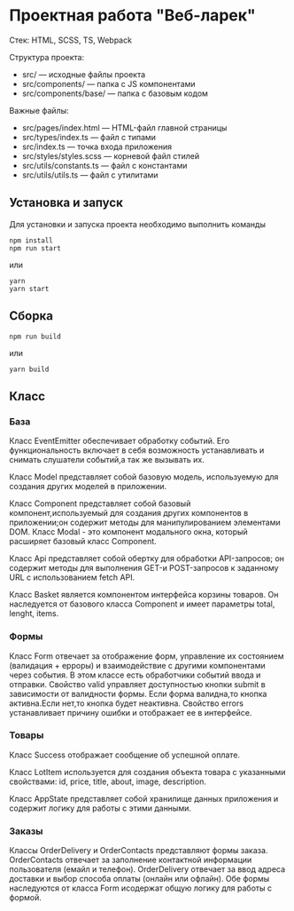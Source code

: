 # Проектная работа "Веб-ларек"

Стек: HTML, SCSS, TS, Webpack

Структура проекта:

- src/ — исходные файлы проекта
- src/components/ — папка с JS компонентами
- src/components/base/ — папка с базовым кодом

Важные файлы:

- src/pages/index.html — HTML-файл главной страницы
- src/types/index.ts — файл с типами
- src/index.ts — точка входа приложения
- src/styles/styles.scss — корневой файл стилей
- src/utils/constants.ts — файл с константами
- src/utils/utils.ts — файл с утилитами

## Установка и запуск

Для установки и запуска проекта необходимо выполнить команды

```
npm install
npm run start
```

или

```
yarn
yarn start
```

## Сборка

```
npm run build
```

или

```
yarn build
```

## Класс

### База

Класс EventEmitter обеспечивает обработку событий. Его функциональность включает в себя возможность устанавливать и снимать слушатели событий,а так же вызывать их.

Класс Model представляет собой базовую модель, используемую для создания других моделей в приложении.

Класс Component представляет собой базовый компонент,используемый для создания других компонентов в приложении;он содержит методы для манипулированием элементами DOM.
Класс Modal - это компонент модального окна, который расширяет базовый класс Component.

Класс Api представляет собой обертку для обработки API-запросов; он содержит методы для выполнения GET-и POST-запросов к заданному URL с использованием fetch API.

Класс Basket является компонентом интерфейса корзины товаров. Он наследуется от базового класса Component и имеет параметры 
total,
lenght,
items.

### Формы

Класс Form отвечает за отображение форм, управление их состоянием (валидация + ерроры) и взаимодействие с другими компонентами через события. В этом классе есть обработчики событий ввода и отправки.
Свойство valid управляет доступностью кнопки submit в зависимости от валидности формы. Если форма валидна,то кнопка активна.Если нет,то кнопка будет неактивна.
Свойство errors устанавливает причину ошибки и отображает ee в интерфейсе.

### Товары

Класс Success отображает сообщение об успешной оплате.

Класс LotItem используется для создания объекта товара с указанными свойствами:
id,
price,
title,
about,
image,
description.

Класс AppState представляет собой хранилище данных приложения и содержит логику для работы с этими данными.

### Заказы

Классы OrderDelivery и OrderContacts представляют формы заказа.
OrderContacts отвечает за заполнение контактной информации пользователя (емайл и телефон).
OrderDelivery отвечает за ввод адреса доставки и выбор способа оплаты (онлайн или офлайн).
Обе формы наследуются от класса Form исодержат общую логику для работы с формой.
